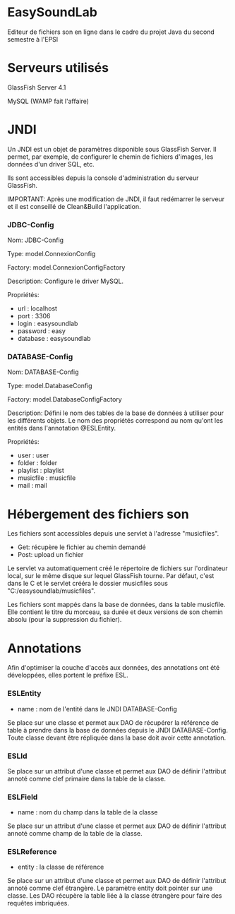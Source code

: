 # EasySoundLab
Editeur de fichiers son en ligne dans le cadre du projet Java du second semestre à l'EPSI

# Serveurs utilisés
GlassFish Server 4.1

MySQL (WAMP fait l'affaire)

# JNDI
Un JNDI est un objet de paramètres disponible sous GlassFish Server. Il permet, par exemple, de configurer le chemin de fichiers d'images, les données d'un driver SQL, etc.

Ils sont accessibles depuis la console d'administration du serveur GlassFish.

IMPORTANT: Après une modification de JNDI, il faut redémarrer le serveur et il est conseillé de Clean&Build l'application.

### JDBC-Config
Nom: JDBC-Config

Type: model.ConnexionConfig

Factory: model.ConnexionConfigFactory

Description: Configure le driver MySQL.

Propriétés:
 - url : localhost
 - port : 3306
 - login : easysoundlab
 - password : easy
 - database : easysoundlab

### DATABASE-Config
Nom: DATABASE-Config

Type: model.DatabaseConfig

Factory: model.DatabaseConfigFactory

Description: Défini le nom des tables de la base de données à utiliser pour les différents objets. Le nom des propriétés correspond au nom qu'ont les entités dans l'annotation @ESLEntity.

Propriétés:
 - user : user
 - folder : folder
 - playlist : playlist
 - musicfile : musicfile
 - mail : mail

# Hébergement des fichiers son
Les fichiers sont accessibles depuis une servlet à l'adresse "musicfiles".

- Get: récupère le fichier au chemin demandé
- Post: upload un fichier

Le servlet va automatiquement créé le répertoire de fichiers sur l'ordinateur local, sur le même disque sur lequel GlassFish tourne. Par défaut, c'est dans le C et le servlet crééra le dossier musicfiles sous "C:/easysoundlab/musicfiles".

Les fichiers sont mappés dans la base de données, dans la table musicfile. Elle contient le titre du morceau, sa durée et deux versions de son chemin absolu (pour la suppression du fichier).

# Annotations
Afin d'optimiser la couche d'accès aux données, des annotations ont été développées, elles portent le préfixe ESL.

### ESLEntity
- name : nom de l'entité dans le JNDI DATABASE-Config

Se place sur une classe et permet aux DAO de récupérer la référence de table à prendre dans la base de données depuis le JNDI DATABASE-Config. Toute classe devant être répliquée dans la base doit avoir cette annotation.

### ESLId
Se place sur un attribut d'une classe et permet aux DAO de définir l'attribut annoté comme clef primaire dans la table de la classe.

### ESLField
- name : nom du champ dans la table de la classe

Se place sur un attribut d'une classe et permet aux DAO de définir l'attribut annoté comme champ de la table de la classe.

### ESLReference
- entity : la classe de référence

Se place sur un attribut d'une classe et permet aux DAO de définir l'attribut annoté comme clef étrangère. Le paramètre entity doit pointer sur une classe. Les DAO récupère la table liée à la classe étrangère pour faire des requêtes imbriquées.
